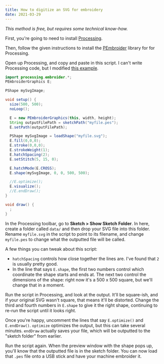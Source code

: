 ```yaml
---
title: How to digitize an SVG for embroidery
date: 2021-03-29
---
```


*This method is free, but requires some technical know-how.*

First, you're going to need to install [Processing](https://processing.org/).

Then, follow the given instructions to install the [PEmbroider](https://github.com/CreativeInquiry/PEmbroider) library for for Processing.

Open up Processing, and copy and paste in this script. I can't write Processing code, but I modified [this example](https://github.com/CreativeInquiry/PEmbroider/blob/master/examples/PEmbroider_svg_image/PEmbroider_svg_image.pde).

```java
import processing.embroider.*;
PEmbroiderGraphics E;

PShape mySvgImage;

void setup() {
  size(500, 500);
  noLoop();

  E = new PEmbroiderGraphics(this, width, height);
  String outputFilePath = sketchPath("myfile.pes");
  E.setPath(outputFilePath);

  PShape mySvgImage = loadShape("myfile.svg");
  E.fill(0,0,0);
  E.stroke(0,0,0);
  E.strokeWeight(1);
  E.hatchSpacing(2);
  E.setStitch(5, 15, 0);

  E.hatchMode(E.CROSS);
  E.shape(mySvgImage, 0, 0, 500, 500);

  //E.optimize();
  E.visualize();
  //E.endDraw();
}

void draw() {
  ;
}

```

In the Processing toolbar, go to **Sketch > Show Sketch Folder**. In here, create a folder called `data/` and then drop your SVG file into this folder. Rename `myfile.svg` in the script to point to its filename, and change `myfile.pes` to change what the outputted file will be called.

A few things you can tweak about this script:

- `hatchSpacing` controls how close together the lines are. I've found that `2` is usually pretty good.
- In the line that says `E.shape`, the first two numbers control which coordinate the shape starts and ends at. The next two control the dimensions of the shape: right now it's a 500 x 500 square, but we'll change that in a moment.

Run the script in Processing, and look at the output. It'll be square-ish, and if your original SVG wasn't square, that means it'll be distorted. Change the third and fourth numbers in `E.shape` to give it the right shape, continuing to re-run the script until it looks right.

Once you're happy, uncomment the lines that say `E.optimize()` and `E.endDraw()`. `optimize` optimizes the output, but this can take several minutes. `endDraw` actually saves your file, which will be outputted to the "sketch folder" from earlier.

Run the script again. When the preview window with the shape pops up, you'll know that the outputted file is in the sketch folder. You can now load that `.pes` file onto a USB stick and have your machine embroider it.
